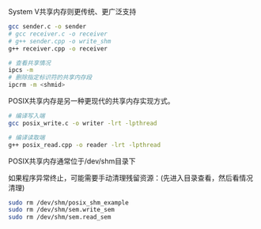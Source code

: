 System V共享内存则更传统、更广泛支持

```bash
gcc sender.c -o sender
# gcc receiver.c -o receiver
# g++ sender.cpp -o write_shm
g++ receiver.cpp -o receiver
```

```bash
# 查看共享情况
ipcs -m
# 删除指定标识符的共享内存段
ipcrm -m <shmid>
```

POSIX共享内存是另一种更现代的共享内存实现方式。

```bash
# 编译写入端
gcc posix_write.c -o writer -lrt -lpthread

# 编译读取端
g++ posix_read.cpp -o reader -lrt -lpthread
```

POSIX共享内存通常位于/dev/shm目录下


如果程序异常终止，可能需要手动清理残留资源：(先进入目录查看，然后看情况清理)

```bash
sudo rm /dev/shm/posix_shm_example
sudo rm /dev/shm/sem.write_sem
sudo rm /dev/shm/sem.read_sem
```
